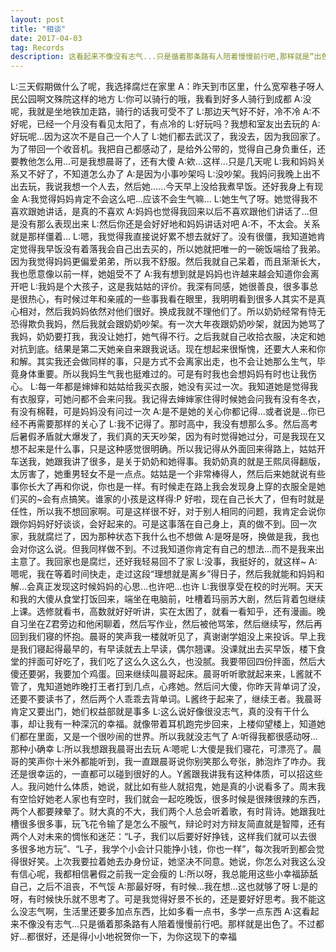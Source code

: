 ```yaml
---
layout: post
title: "相谈"
date: 2017-04-03
tag: Records
description: 这看起来不像没有志气...只是循着那条路有人陪着慢慢前行吧,那样就是“出色”了
---
```


L:三天假期做什么了呢，我选择腐烂在家里
A：昨天到市区里，什么宽窄巷子呀人民公园啊文殊院这样的地方
L:你可以骑行的哦，我看到好多人骑行到成都
A:没呢，我就是坐地铁加走路，骑行的话我可受不了
L:那边天气好不好，冷不冷
A:不好呢，已经一个月没有看见太阳了，有点冷的
L:好玩吗？我想和室友出去玩的
A:好玩呢...因为这次不是自己一个人了
L:她们都去武汉了，我没去，因为我回家了。为了带回一个收音机。我把自己都感动了，是给外公带的，觉得自己身负重任，还要教他怎么用...可是我想晨哥了，还有大傻
A:欸...这样...只是几天呢
L:我和妈妈关系又不好了，不知道怎么办了
A:是因为小事吵架吗
L:没吵架。我妈问我晚上出不出去玩，我说我想一个人去，然后她......今天早上没给我煮早饭。还好我身上有现金
A:我觉得妈妈肯定不会这么吧...应该不会生气嘛...
L:她生气了呀。她觉得我不喜欢跟她讲话，是真的不喜欢
A:妈妈也觉得我回来以后不喜欢跟他们讲话了...但是没有那么表现出来
L:然后你还是会好好地和妈妈讲话对吧
A:不，不太会。关系就是那样僵着...
L:嗯，我觉得我直接说好累不想去就好了。没有很僵，我知道她肯定觉得我早饭没有着落我会自己出去买的，所以她就把唯一的一碗饭端给了我弟。因为我觉得妈妈更偏爱弟弟，所以我不舒服。然后我就自己呆着，而且渐渐长大，我也愿意像以前一样，她姐受不了
A:我有想到就是妈妈也许越来越会知道你会离开吧
L:我妈是个大孩子，这是我姑姑的评价。我深有同感，她很善良，很多事总是很热心，有时候过年和亲戚的一些事我看在眼里，我明明看到很多人其实不是真心相对，然后我妈妈依然对他们很好。换成我就不理他们了。所以奶奶经常有恃无恐得欺负我妈，然后我就会跟奶奶吵架。有一次大年夜跟奶奶吵架，就因为她骂了我妈，奶奶要打我，我没让她打，她气得不行。之后我就自己收拾衣服，决定和她对抗到底。结果是第二天她亲自来跟我说话。现在想起来很惭愧，还要大人来和你和解。其实我还会做同样的事，只是方式不会离家出走，也不会让她那么生气，毕竟身体重要。所以我妈生气我也挺难过的。可是有时我也会想妈妈有时也让我伤心。
L:每一年都是婶婶和姑姑给我买衣服，她没有买过一次。我知道她是觉得我有衣服穿，可她问都不会来问我。我记得去婶婶家住得时候她会问我有没有冬衣，有没有棉鞋，可是妈妈没有问过一次
A:是不是她的关心你都记得...或者说是...你已经不再需要那样的关心了
L:我不记得了。那时高中，我没有想那么多。然后高考后暑假矛盾就大爆发了，我们真的天天吵架，因为有时觉得她过分，可是我现在又想不起来是什么事，只是这种感觉很明确。所以我记得从外面回来得路上，姑姑开车送我，她跟我讲了很多，是关于奶奶和她得事。我奶奶真的就是王熙凤得翻版，太厉害了，她重男轻女不是一点点。姑姑是一个非常棒得人，然后后来她就说有些事你长大了再和你说，你也是一样。有时候走在路上我会发现身上穿的衣服全是她们买的~会有点搞笑。谁家的小孩是这样得:P 好啦，现在自己长大了，但有时就是任性，所以我不想回家啊。可是这样很不好，对于别人相同的问题，我肯定会说你跟你妈妈好好谈谈，会好起来的。可是这事落在自己身上，真的做不到。回一次家，我就腐烂了，因为那种状态下我什么也不想做
A:是呀是呀，换做是我，我也会对你这么说。但我同样做不到。不过我知道你肯定有自己的想法...而不是我来出主意了。我回家也是腐烂，还好我轻易回不了家
L:没事，我挺好的，就这样~
A:嗯呢，我在等着时间快走，走过这段“理想就是离乡”得日子，然后我就能和妈妈和解...会真正发现这时候妈妈的心思...也许吧...也许
L:我很享受在校的时光啊。天天和我的大傻从食堂打饭回来，端坐在电脑前，吐槽着玛丽苏大剧，然后背着包继续上课。选修就看书，高数就好好听讲，实在太困了，就看一看知乎，还有漫画。晚自习坐在Z君旁边和他闲聊着，然后写作业，然后被他骂笨，然后继续写，然后再回到我们寝的怀抱。晨哥的笑声我一楼就听见了，真谢谢学姐没上来投诉。早上我是我们寝起得最早的，有早读就去上早读，偶尔翘课。没课就出去买早饭，楼下食堂的拌面可好吃了，我们吃了这么久这么久，也没腻。我要带回四份拌面，然后大傻还要粥，我要加个鸡蛋。回来继续叫晨哥起床。晨哥听听歌就起来来，L酱就不管了，鬼知道她昨晚打王者打到几点，心疼她。然后问大傻，你昨天背单词了没，还要不要读书了，然后两个人乖乖去背单词。L酱终于起来了，继续王者。我晨哥肯定又要出门，她们权益部就是事多
L:这么说好像很没志气，真的没有干什么事，却让我有一种深沉的幸福。就像带着耳机跑完步回来，上楼仰望楼上，知道她们都在里面，又是一个很吵闹的世界。所以我就没志气了
A:听得我都很感动呀...那种小确幸
L:所以我想跟我晨哥出去玩
A:嗯呢
L:大傻是我们寝花，可漂亮了。晨哥的笑声你十米外都能听到，我一直跟晨哥说你别笑那么夸张，肺泡炸了咋办。我还是很幸运的，一直都可以碰到很好的人。Y酱跟我讲我有这种体质，可以招这些人。我问她什么体质，她说，就比如有些人就招鬼，她是真的小说看多了。周末我有空恰好她老人家也有空时，我们就会一起吃晚饭，很多时候是很辣很辣的东西，两个人都要辣晕了。财大真的不大，我们两个人总会听着歌，有时背诗。她跟我吐槽很多很多事，玩飞花令输了是怎么不服气，辩论时对方辩友简直就是智障，还有两个人对未来的惆怅和迷茫：“L子，我们以后要好好挣钱，这样我们就可以去很多很多地方玩”、“L子，我学个小会计只能挣小钱，你也一样”，每次我听到都会觉得很好笑。上次我要拉着她去办身份证，她坚决不同意。她说，你怎么对我这么没有信心呢，我都相信暑假之前我一定会瘦的
L:所以呀，我总能用这些小幸福舔舐自己，之后不沮丧，不气馁
A:那最好呀，有时候...我在想...这也就够了呀
L:是的呀，有时候快乐就不思考了。可是我觉得好景不长的，还是要好好思考。我不能这么没志气啊，生活里还要多加点东西，比如多看一点书，多学一点东西
A:这看起来不像没有志气...只是循着那条路有人陪着慢慢前行吧。那样就是出色了。不过都好...都很好，还是得小小地祝贺你一下，为你这现下的幸福
